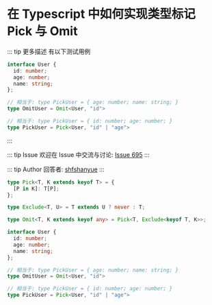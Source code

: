 # 在 Typescript 中如何实现类型标记 Pick 与 Omit

::: tip 更多描述 
 有以下测试用例

``` ts
interface User {
  id: number;
  age: number;
  name: string;
};

// 相当于: type PickUser = { age: number; name: string; }
type OmitUser = Omit<User, "id">

// 相当于: type PickUser = { id: number; age: number; }
type PickUser = Pick<User, "id" | "age">
``` 
::: 

::: tip Issue 
 欢迎在 Issue 中交流与讨论: [Issue 695](https://github.com/shfshanyue/Daily-Question/issues/695) 
:::

::: tip Author 
回答者: [shfshanyue](https://github.com/shfshanyue) 
:::

``` ts
type Pick<T, K extends keyof T> = {
  [P in K]: T[P];
};

type Exclude<T, U> = T extends U ? never : T;

type Omit<T, K extends keyof any> = Pick<T, Exclude<keyof T, K>>;
```

``` ts
interface User {
  id: number;
  age: number;
  name: string;
};

// 相当于: type PickUser = { age: number; name: string; }
type OmitUser = Omit<User, "id">

// 相当于: type PickUser = { id: number; age: number; }
type PickUser = Pick<User, "id" | "age">
```
